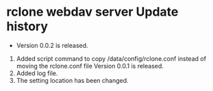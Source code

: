 # rclone webdav server Update history
- Version 0.0.2 is released.
1. Added script command to copy /data/config/rclone.conf instead of moving the rclone.conf file
Version 0.0.1 is released.
1. Added log file.
2. The setting location has been changed.
